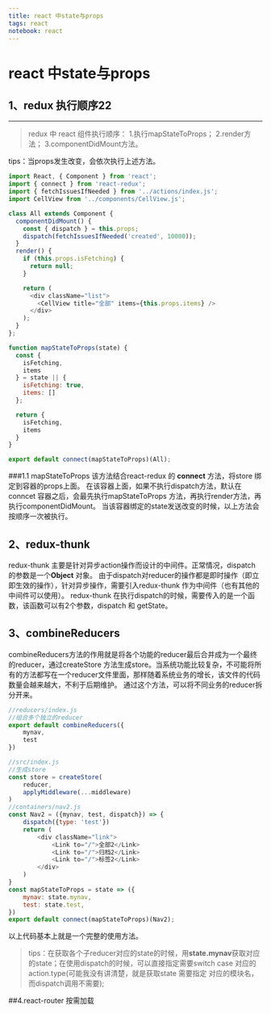 ```yaml
---
title: react 中state与props
tags: react
notebook: react
---
```


# react 中state与props



##  1、redux 执行顺序22
------------------------------
>redux 中 react 组件执行顺序：
1.执行mapStateToProps；
2.render方法；
3.componentDidMount方法。

tips：当props发生改变，会依次执行上述方法。

```javascript
import React, { Component } from 'react';
import { connect } from 'react-redux';
import { fetchIssuesIfNeeded } from '../actions/index.js';
import CellView from '../components/CellView.js';

class All extends Component {
  componentDidMount() {
    const { dispatch } = this.props;
    dispatch(fetchIssuesIfNeeded('created', 10000));
  }
  render() {
    if (this.props.isFetching) {
      return null;
    }

    return (
      <div className="list">
        <CellView title="全部" items={this.props.items} />
      </div>
    );
  }
};

function mapStateToProps(state) {
  const {
    isFetching,
    items
  } = state || {
    isFetching: true,
    items: []
  };

  return {
    isFetching,
    items
  }
}

export default connect(mapStateToProps)(All);
```
###1.1 mapStateToProps 
该方法结合react-redux 的 **connect** 方法，将store 绑定到容器的props上面。
 在该容器上面，如果不执行dispatch方法，默认在conncet 容器之后，会最先执行mapStateToProps 方法，再执行render方法，再执行componentDidMount。
当该容器绑定的state发送改变的时候，以上方法会按顺序一次被执行。

## 2、redux-thunk

redux-thunk 主要是针对异步action操作而设计的中间件。正常情况，dispatch 的参数是一个**Object** 对象。
由于dispatch对reducer的操作都是即时操作（即立即生效的操作），针对异步操作，需要引入redux-thunk 作为中间件（也有其他的中间件可以使用）。
redux-thunk 在执行dispatch的时候，需要传入的是一个函数，该函数可以有2个参数，dispatch 和 getState。

## 3、combineReducers
combineReducers方法的作用就是将各个功能的reducer最后合并成为一个最终的reducer，通过createStore 方法生成store。当系统功能比较复杂，不可能将所有的方法都写在一个reducer文件里面，那样随着系统业务的增长，该文件的代码数量会越来越大，不利于后期维护。
通过这个方法，可以将不同业务的reducer拆分开来。
```javascript
//reducers/index.js
//组合多个独立的reducer
export default combineReducers({
    mynav,
    test
})

//src/index.js
//生成store
const store = createStore(
    reducer,
    applyMiddleware(...middleware)
)
//containers/nav2.js
const Nav2 = ({mynav, test, dispatch}) => {
    dispatch({type: 'test'})
    return (
        <div className="link">
            <Link to="/">全部2</Link>
            <Link to="/">归档2</Link>
            <Link to="/">标签2</Link>
        </div>
    )
}
const mapStateToProps = state => ({
    mynav: state.mynav,
    test: state.test,
})
export default connect(mapStateToProps)(Nav2);
```
以上代码基本上就是一个完整的使用方法。
>tips：在获取各个子reducer对应的state的时候，用**state.mynav**获取对应的state；在使用dispatch的时候，可以直接指定需要switch case 对应的action.type(可能我没有讲清楚，就是获取state 需要指定 对应的模块名，而dispatch调用不需要);

##4.react-router 按需加载



